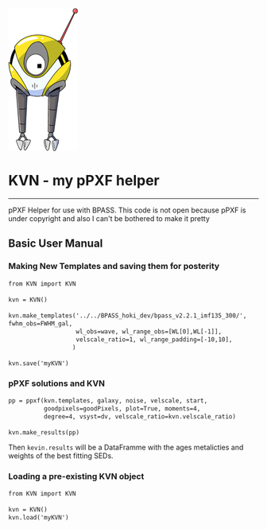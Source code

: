 
![KVN](KvnFull.png)

# KVN - my pPXF helper 

---

pPXF Helper for use with BPASS.
This code is not open because pPXF is under copyright and also I can't be bothered to make it pretty

## Basic User Manual

### Making New Templates and saving them for posterity 
```
from KVN import KVN

kvn = KVN()

kvn.make_templates('../../BPASS_hoki_dev/bpass_v2.2.1_imf135_300/', fwhm_obs=FWHM_gal,  
                   wl_obs=wave, wl_range_obs=[WL[0],WL[-1]],
                   velscale_ratio=1, wl_range_padding=[-10,10],
                  ) 
                 
kvn.save('myKVN')           
```

### pPXF solutions and KVN
```
pp = ppxf(kvn.templates, galaxy, noise, velscale, start,
          goodpixels=goodPixels, plot=True, moments=4,
          degree=4, vsyst=dv, velscale_ratio=kvn.velscale_ratio)
          
kvn.make_results(pp)
```

Then `kevin.results` will be a DataFramme with the ages metalicties and weights of the best fitting SEDs.

### Loading a pre-existing KVN object
```
from KVN import KVN

kvn = KVN()
kvn.load('myKVN')
```